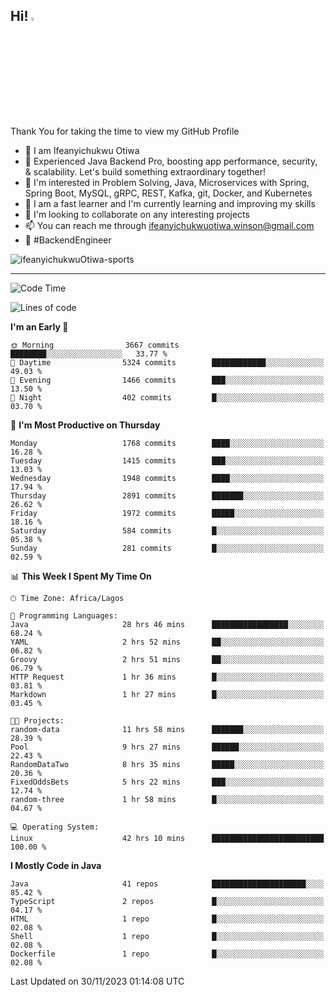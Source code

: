 <!-- BLOG-POST-LIST:START --><!-- BLOG-POST-LIST:END -->

## Hi! <img src="https://media.giphy.com/media/hvRJCLFzcasrR4ia7z/giphy.gif" width="4%"> 

Thank You for taking the time to view my GitHub Profile

- 👋 I am Ifeanyichukwu Otiwa
- 🚀 Experienced Java Backend Pro, boosting app performance, security, & scalability. Let's build something extraordinary together!
- 👀 I'm interested in Problem Solving, Java, Microservices with Spring, Spring Boot, MySQL, gRPC, REST, Kafka, git, Docker, and Kubernetes
- 🌱 I am a fast learner and I'm currently learning and improving my skills
- 💞️ I'm looking to collaborate on any interesting projects
- 📫 You can reach me through ifeanyichukwuotiwa.winson@gmail.com
- 🚀 #BackendEngineer

<p align="left" marginTop="10px"> <img src="https://komarev.com/ghpvc/?username=ifeanyichukwuOtiwa-sports&label=Profile%20views&color=0e75b6&style=for-the-badge" alt="ifeanyichukwuOtiwa-sports" /> </p>

***

<!--START_SECTION:waka-->
![Code Time](http://img.shields.io/badge/Code%20Time-1%2C988%20hrs%207%20mins-blue)

![Lines of code](https://img.shields.io/badge/From%20Hello%20World%20I%27ve%20Written-4.1%20million%20lines%20of%20code-blue)

**I'm an Early 🐤** 

```text
🌞 Morning                3667 commits        ████████░░░░░░░░░░░░░░░░░   33.77 % 
🌆 Daytime                5324 commits        ████████████░░░░░░░░░░░░░   49.03 % 
🌃 Evening                1466 commits        ███░░░░░░░░░░░░░░░░░░░░░░   13.50 % 
🌙 Night                  402 commits         █░░░░░░░░░░░░░░░░░░░░░░░░   03.70 % 
```
📅 **I'm Most Productive on Thursday** 

```text
Monday                   1768 commits        ████░░░░░░░░░░░░░░░░░░░░░   16.28 % 
Tuesday                  1415 commits        ███░░░░░░░░░░░░░░░░░░░░░░   13.03 % 
Wednesday                1948 commits        ████░░░░░░░░░░░░░░░░░░░░░   17.94 % 
Thursday                 2891 commits        ███████░░░░░░░░░░░░░░░░░░   26.62 % 
Friday                   1972 commits        █████░░░░░░░░░░░░░░░░░░░░   18.16 % 
Saturday                 584 commits         █░░░░░░░░░░░░░░░░░░░░░░░░   05.38 % 
Sunday                   281 commits         █░░░░░░░░░░░░░░░░░░░░░░░░   02.59 % 
```


📊 **This Week I Spent My Time On** 

```text
🕑︎ Time Zone: Africa/Lagos

💬 Programming Languages: 
Java                     28 hrs 46 mins      █████████████████░░░░░░░░   68.24 % 
YAML                     2 hrs 52 mins       ██░░░░░░░░░░░░░░░░░░░░░░░   06.82 % 
Groovy                   2 hrs 51 mins       ██░░░░░░░░░░░░░░░░░░░░░░░   06.79 % 
HTTP Request             1 hr 36 mins        █░░░░░░░░░░░░░░░░░░░░░░░░   03.81 % 
Markdown                 1 hr 27 mins        █░░░░░░░░░░░░░░░░░░░░░░░░   03.45 % 

🐱‍💻 Projects: 
random-data              11 hrs 58 mins      ███████░░░░░░░░░░░░░░░░░░   28.39 % 
Pool                     9 hrs 27 mins       ██████░░░░░░░░░░░░░░░░░░░   22.43 % 
RandomDataTwo            8 hrs 35 mins       █████░░░░░░░░░░░░░░░░░░░░   20.36 % 
FixedOddsBets            5 hrs 22 mins       ███░░░░░░░░░░░░░░░░░░░░░░   12.74 % 
random-three             1 hr 58 mins        █░░░░░░░░░░░░░░░░░░░░░░░░   04.67 % 

💻 Operating System: 
Linux                    42 hrs 10 mins      █████████████████████████   100.00 % 
```

**I Mostly Code in Java** 

```text
Java                     41 repos            █████████████████████░░░░   85.42 % 
TypeScript               2 repos             █░░░░░░░░░░░░░░░░░░░░░░░░   04.17 % 
HTML                     1 repo              █░░░░░░░░░░░░░░░░░░░░░░░░   02.08 % 
Shell                    1 repo              █░░░░░░░░░░░░░░░░░░░░░░░░   02.08 % 
Dockerfile               1 repo              █░░░░░░░░░░░░░░░░░░░░░░░░   02.08 % 
```




 Last Updated on 30/11/2023 01:14:08 UTC
<!--END_SECTION:waka-->

<!--
<p align="center">
![trophy](https://github-profile-trophy.vercel.app/?username=ifeanyichukwuOtiwa-sports&theme=onedark) (https://github.com/ryo-ma/github-profile-trophy)
</p>
-->

<!---
ifeanyi-otiwa/ifeanyi-otiwa is a ✨ special ✨ repository because its `README.md` (this file) appears on your GitHub profile.
You can click the Preview link to take a look at your changes.
--->
